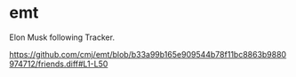 # emt
Elon Musk following Tracker.

https://github.com/cmj/emt/blob/b33a99b165e909544b78f11bc8863b9880974712/friends.diff#L1-L50
